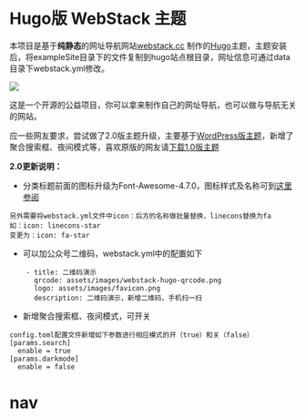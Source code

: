 # Hugo版 WebStack 主题

本项目是基于**纯静态**的网址导航网站[webstack.cc](https://github.com/WebStackPage/WebStackPage.github.io) 制作的[Hugo](https://gohugo.io/)主题，主题安装后，将exampleSite目录下的文件复制到hugo站点根目录，网址信息可通过data目录下webstack.yml修改。

![](https://github.com/iplaycode/webstack-hugo/blob/master/static/assets/images/preview.gif)

这是一个开源的公益项目，你可以拿来制作自己的网址导航，也可以做与导航无关的网站。


应一些网友要求，尝试做了2.0版主题升级，主要基于[WordPress版主题](https://github.com/owen0o0/WebStack)，新增了聚合搜索框、夜间模式等，喜欢原版的网友请[下载1.0版主题](https://github.com/iplaycode/webstack-hugo/archive/refs/tags/webstack-hugo-v1.0.zip)

**2.0更新说明：**
+ 分类标题前面的图标升级为Font-Awesome-4.7.0，图标样式及名称可到[这里参阅](http://www.fontawesome.com.cn/faicons/)
```
另外需要将webstack.yml文件中icon：后方的名称做批量替换，linecons替换为fa
如：icon: linecons-star
变更为：icon: fa-star
```
+ 可以加公众号二维码，webstack.yml中的配置如下
```
    - title: 二维码演示
      qrcode: assets/images/webstack-hugo-qrcode.png
      logo: assets/images/favicon.png
      description: 二维码演示，新增二维码，手机扫一扫
```
+ 新增聚合搜索框、夜间模式，可开关
```
config.toml配置文件新增如下参数进行相应模式的开（true）和关（false）
[params.search]
  enable = true
[params.darkmode]
  enable = false
```
# nav
